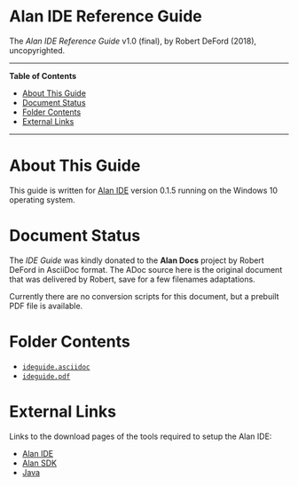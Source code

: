 # Alan IDE Reference Guide

The _Alan IDE Reference Guide_ v1.0 (final), by Robert DeFord (2018), uncopyrighted.


-----

**Table of Contents**

<!-- MarkdownTOC autolink="true" bracket="round" autoanchor="false" lowercase="only_ascii" uri_encoding="true" levels="1,2,3" -->

- [About This Guide](#about-this-guide)
- [Document Status](#document-status)
- [Folder Contents](#folder-contents)
- [External Links](#external-links)

<!-- /MarkdownTOC -->

-----


# About This Guide

This guide is written for [Alan IDE] version 0.1.5 running on the Windows 10
operating system.

# Document Status

The _IDE Guide_ was kindly donated to the __Alan Docs__ project by Robert DeFord in AsciiDoc format. The ADoc source here is the original document that was delivered by Robert, save for a few filenames adaptations.

Currently there are no conversion scripts for this document, but a prebuilt PDF file is available.

# Folder Contents

- [`ideguide.asciidoc`][IDE Guide adoc]
- [`ideguide.pdf`][IDE Guide pdf]

# External Links

Links to the download pages of the tools required to setup the Alan IDE:

- [Alan IDE]
- [Alan SDK]
- [Java]


<!-----------------------------------------------------------------------------
                               REFERENCE LINKS
------------------------------------------------------------------------------>

[IDE Guide adoc]: ./ideguide.asciidoc
[IDE Guide pdf]: ./ideguide.pdf

[Alan IDE]: https://www.alanif.se/download-alan-v3/alanide "Alan IDE donwload page"
[Alan SDK]: https://www.alanif.se/download-alan-v3/development-kits "Alan SDK donwload page"
[Java]: https://www.java.com/en/download/ "Java donwload page"

<!-- EOF -->
